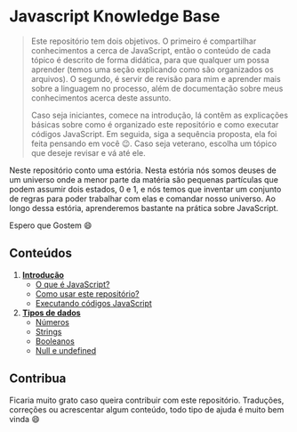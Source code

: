 # Javascript Knowledge Base
 
> Este repositório tem dois objetivos. O primeiro é compartilhar conhecimentos a cerca de JavaScript, então o conteúdo de cada tópico é descrito de forma didática, para que qualquer um possa aprender (temos uma seção explicando como são organizados os arquivos). O segundo, é servir de revisão para mim e aprender mais sobre a linguagem no processo, além de documentação sobre meus conhecimentos acerca deste assunto. 
> 
>  Caso seja iniciantes, comece na introdução, lá contêm as explicações básicas sobre como é organizado este repositório e como executar códigos JavaScript. Em seguida, siga a sequência proposta, ela foi feita pensando em você :wink:. Caso seja veterano, escolha um tópico que deseje revisar e vá até ele.
 
Neste repositório conto uma estória. Nesta estória nós somos deuses de um universo onde a menor parte da matéria são pequenas partículas que podem assumir dois estados, 0 e 1, e nós temos que inventar um conjunto de regras para poder trabalhar com elas e comandar nosso universo. Ao longo dessa estória, aprenderemos bastante na prática sobre JavaScript.
 
Espero que Gostem :smile:
 
## Conteúdos
 
1. **[Introdução](introduction/README.md)**
   - [O que é JavaScript?](introduction/README.md#O-que-é-JavaScript)
   - [Como usar este repositório?](introduction/README.md#Como-usar-este-repositório)
   - [Executando códigos JavaScript](introduction/README.md#Como-executar-um-código-JavaScript)
2. **[Tipos de dados](types/README.md)**
   - [Números](types/README.md#Números)
   - [Strings](types/README.md#Strings)
   - [Booleanos](types/README.md#Booleanos)
   - [Null e undefined](types/README.md#Null-e-undefined)
 
## Contribua
 
Ficaria muito grato caso queira contribuir com este repositório. Traduções, correções ou acrescentar algum conteúdo, todo tipo de ajuda é muito bem vinda :smile:
